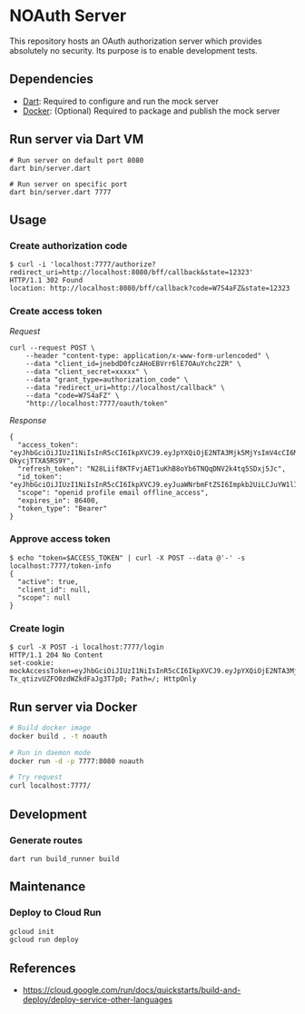 # NOAuth Server

This repository hosts an OAuth authorization server which provides absolutely no security.
Its purpose is to enable development tests.

## Dependencies

- [Dart](https://www.dart.dev): Required to configure and run the mock server
- [Docker](https://www.docker.com): (Optional) Required to package and publish the mock server

## Run server via Dart VM

```
# Run server on default port 8080
dart bin/server.dart

# Run server on specific port
dart bin/server.dart 7777
```

## Usage

### Create authorization code

```
$ curl -i 'localhost:7777/authorize?redirect_uri=http://localhost:8080/bff/callback&state=12323'
HTTP/1.1 302 Found
location: http://localhost:8080/bff/callback?code=W7S4aFZ&state=12323
```

### Create access token

*Request*

```
curl --request POST \
	--header "content-type: application/x-www-form-urlencoded" \
	--data "client_id=jnebdD0fczAHoEBVrr6lE7OAuYchc2ZR" \
	--data "client_secret=xxxxx" \
	--data "grant_type=authorization_code" \
	--data "redirect_uri=http://localhost/callback" \
	--data "code=W7S4aFZ" \
	"http://localhost:7777/oauth/token"
```

*Response*

```
{
  "access_token": "eyJhbGciOiJIUzI1NiIsInR5cCI6IkpXVCJ9.eyJpYXQiOjE2NTA3Mjk5MjYsImV4cCI6MTY1MDgxNjMyNiwiaXNzIjoiaHR0cHM6Ly9ub2F1dGgtZ2Eyc3BlYm94YS1ldy5hLnJ1bi5hcHAvIn0.HGQfzXCi278UImFOjZn_vdxAflti-OkycjTTXA5RS9Y",
  "refresh_token": "N28Liif8KTFvjAET1uKhB8oYb6TNQqDNV2k4tq5SDxj5Jc",
  "id_token": "eyJhbGciOiJIUzI1NiIsInR5cCI6IkpXVCJ9.eyJuaWNrbmFtZSI6Impkb2UiLCJuYW1lIjoiSm9obiBEb2UiLCJlbWFpbCI6Impkb2VAbm9hdXRoLWdhMnNwZWJveGEtZXcuYS5ydW4uYXBwIiwic3ViIjoiYXV0aDB8NjFjMzA2MDYyMDY4MGQwMDY5NmUwOWEyIiwiYXVkIjoiam5lYmREMGZjekFIb0VCVnJyNmxFN09BdVljaGMyWlIiLCJpYXQiOjE2NTA3Mjk5MjYsImV4cCI6MTY1MDgxNjMyNiwiaXNzIjoiaHR0cHM6Ly9ub2F1dGgtZ2Eyc3BlYm94YS1ldy5hLnJ1bi5hcHAvIn0.yhjrKoZI1dhh29y1Nz5qork4AsIjY32M37zuU0FFvSE",
  "scope": "openid profile email offline_access",
  "expires_in": 86400,
  "token_type": "Bearer"
}
```

### Approve access token

```
$ echo "token=$ACCESS_TOKEN" | curl -X POST --data @'-' -s localhost:7777/token-info
{
  "active": true,
  "client_id": null,
  "scope": null
}
```

### Create login

```
$ curl -X POST -i localhost:7777/login
HTTP/1.1 204 No Content
set-cookie: mockAccessToken=eyJhbGciOiJIUzI1NiIsInR5cCI6IkpXVCJ9.eyJpYXQiOjE2NTA3MjkzMzAsImV4cCI6MTY1MDgxNTczMCwiaXNzIjoiaHR0cHM6Ly9ub2F1dGgtZ2Eyc3BlYm94YS1ldy5hLnJ1bi5hcHAvIn0.Yph02Sn6BtOOvb-Tx_qtizvUZFO0zdWZkdFaJg3T7p0; Path=/; HttpOnly
```

## Run server via Docker

```bash
# Build docker image
docker build . -t noauth

# Run in daemon mode
docker run -d -p 7777:8080 noauth

# Try request
curl localhost:7777/
```

## Development

### Generate routes

```
dart run build_runner build
```

## Maintenance

### Deploy to Cloud Run

```bash
gcloud init
gcloud run deploy
```

## References

- https://cloud.google.com/run/docs/quickstarts/build-and-deploy/deploy-service-other-languages
